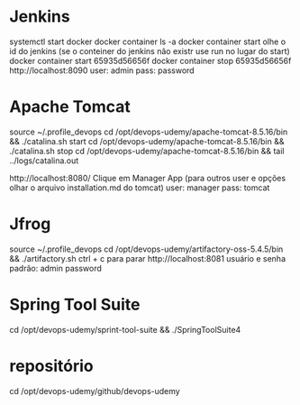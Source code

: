 # Jenkins
systemctl start docker
docker container ls -a
docker container start <CONTAINER ID> olhe o id do jenkins (se o conteiner do jenkins não existr use run no lugar do start)
docker container start 65935d56656f
docker container stop 65935d56656f
http://localhost:8090
user: admin
pass: password


# Apache Tomcat
source ~/.profile_devops
cd /opt/devops-udemy/apache-tomcat-8.5.16/bin && ./catalina.sh start
cd /opt/devops-udemy/apache-tomcat-8.5.16/bin && ./catalina.sh stop
cd /opt/devops-udemy/apache-tomcat-8.5.16/bin && tail ../logs/catalina.out

http://localhost:8080/
Clique em Manager App (para outros user e opções olhar o arquivo installation.md do tomcat)
user: manager
pass: tomcat



# Jfrog
source ~/.profile_devops
cd /opt/devops-udemy/artifactory-oss-5.4.5/bin && ./artifactory.sh
ctrl + c para parar
http://localhost:8081
usuário e senha padrão:
admin
password

# Spring Tool Suite
cd /opt/devops-udemy/sprint-tool-suite && ./SpringToolSuite4

# repositório
cd /opt/devops-udemy/github/devops-udemy